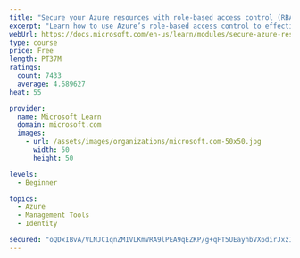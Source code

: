 ```yaml
---
title: "Secure your Azure resources with role-based access control (RBAC)"
excerpt: "Learn how to use Azure’s role-based access control to effectively manage your team’s access to Azure resources."
webUrl: https://docs.microsoft.com/en-us/learn/modules/secure-azure-resources-with-rbac/
type: course
price: Free
length: PT37M
ratings:
  count: 7433
  average: 4.689627
heat: 55

provider:
  name: Microsoft Learn
  domain: microsoft.com
  images:
    - url: /assets/images/organizations/microsoft.com-50x50.jpg
      width: 50
      height: 50

levels:
  - Beginner

topics:
  - Azure
  - Management Tools
  - Identity

secured: "oQDxIBvA/VLNJC1qnZMIVLKmVRA9lPEA9qEZKP/g+qFT5UEayhbVX6dirJxzIRPPqh9fxPlABgRbViGUO859eZ/YnHAZtlB8zh5NF1zVncMlrHjS3jn1iz5g6TWF/mTjbpWRO13w2YWvWWRaI7j+2Xp6tghiVcSIIEJozfFAVz1y0LwN4o/MtXCa/CLzHKEsOgGjd7Lx/9HWvWfUlyIVKjfzmaysoRMdwJRMEwcnXfasCuL22kY/36svNvRh6gYXVKgLGaNPydH72WT6Ue93Db8kyxWoaSV7iCsxZ1hDutjmy0GbRj2Rl+RbsAe1C0QX1joPt6KbhfhBKXjwhTUTPEMVQiaZGKegccGVQmLgbSBfvwL5jZ9yTBBa2H1ul9OWsq9QcUfnXnxMT7owxrARdpmkXm33u2Bb/qOhyShQ+CE=;vrzUzsPxRaTPbRYJU+MEjw=="
---
```



